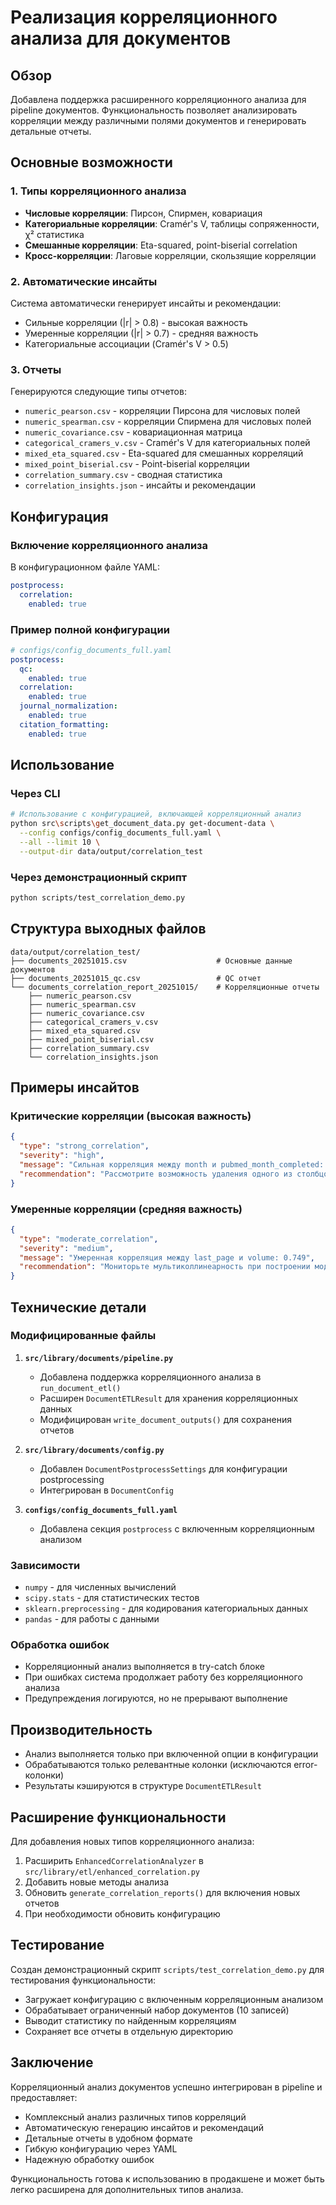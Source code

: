 # Реализация корреляционного анализа для документов

## Обзор

Добавлена поддержка расширенного корреляционного анализа для pipeline документов. Функциональность позволяет анализировать корреляции между различными полями документов и генерировать детальные отчеты.

## Основные возможности

### 1. Типы корреляционного анализа

- **Числовые корреляции**: Пирсон, Спирмен, ковариация
- **Категориальные корреляции**: Cramér's V, таблицы сопряженности, χ² статистика
- **Смешанные корреляции**: Eta-squared, point-biserial correlation
- **Кросс-корреляции**: Лаговые корреляции, скользящие корреляции

### 2. Автоматические инсайты

Система автоматически генерирует инсайты и рекомендации:
- Сильные корреляции (|r| > 0.8) - высокая важность
- Умеренные корреляции (|r| > 0.7) - средняя важность
- Категориальные ассоциации (Cramér's V > 0.5)

### 3. Отчеты

Генерируются следующие типы отчетов:
- `numeric_pearson.csv` - корреляции Пирсона для числовых полей
- `numeric_spearman.csv` - корреляции Спирмена для числовых полей
- `numeric_covariance.csv` - ковариационная матрица
- `categorical_cramers_v.csv` - Cramér's V для категориальных полей
- `mixed_eta_squared.csv` - Eta-squared для смешанных корреляций
- `mixed_point_biserial.csv` - Point-biserial корреляции
- `correlation_summary.csv` - сводная статистика
- `correlation_insights.json` - инсайты и рекомендации

## Конфигурация

### Включение корреляционного анализа

В конфигурационном файле YAML:

```yaml
postprocess:
  correlation:
    enabled: true
```

### Пример полной конфигурации

```yaml
# configs/config_documents_full.yaml
postprocess:
  qc:
    enabled: true
  correlation:
    enabled: true
  journal_normalization:
    enabled: true
  citation_formatting:
    enabled: true
```

## Использование

### Через CLI

```bash
# Использование с конфигурацией, включающей корреляционный анализ
python src\scripts\get_document_data.py get-document-data \
  --config configs/config_documents_full.yaml \
  --all --limit 10 \
  --output-dir data/output/correlation_test
```

### Через демонстрационный скрипт

```bash
python scripts/test_correlation_demo.py
```

## Структура выходных файлов

```
data/output/correlation_test/
├── documents_20251015.csv                    # Основные данные документов
├── documents_20251015_qc.csv                 # QC отчет
└── documents_correlation_report_20251015/    # Корреляционные отчеты
    ├── numeric_pearson.csv
    ├── numeric_spearman.csv
    ├── numeric_covariance.csv
    ├── categorical_cramers_v.csv
    ├── mixed_eta_squared.csv
    ├── mixed_point_biserial.csv
    ├── correlation_summary.csv
    └── correlation_insights.json
```

## Примеры инсайтов

### Критические корреляции (высокая важность)

```json
{
  "type": "strong_correlation",
  "severity": "high",
  "message": "Сильная корреляция между month и pubmed_month_completed: 0.963",
  "recommendation": "Рассмотрите возможность удаления одного из столбцов или создания составного признака"
}
```

### Умеренные корреляции (средняя важность)

```json
{
  "type": "moderate_correlation",
  "severity": "medium",
  "message": "Умеренная корреляция между last_page и volume: 0.749",
  "recommendation": "Мониторьте мультиколлинеарность при построении моделей"
}
```

## Технические детали

### Модифицированные файлы

1. **`src/library/documents/pipeline.py`**
   - Добавлена поддержка корреляционного анализа в `run_document_etl()`
   - Расширен `DocumentETLResult` для хранения корреляционных данных
   - Модифицирован `write_document_outputs()` для сохранения отчетов

2. **`src/library/documents/config.py`**
   - Добавлен `DocumentPostprocessSettings` для конфигурации postprocessing
   - Интегрирован в `DocumentConfig`

3. **`configs/config_documents_full.yaml`**
   - Добавлена секция `postprocess` с включенным корреляционным анализом

### Зависимости

- `numpy` - для численных вычислений
- `scipy.stats` - для статистических тестов
- `sklearn.preprocessing` - для кодирования категориальных данных
- `pandas` - для работы с данными

### Обработка ошибок

- Корреляционный анализ выполняется в try-catch блоке
- При ошибках система продолжает работу без корреляционного анализа
- Предупреждения логируются, но не прерывают выполнение

## Производительность

- Анализ выполняется только при включенной опции в конфигурации
- Обрабатываются только релевантные колонки (исключаются error-колонки)
- Результаты кэшируются в структуре `DocumentETLResult`

## Расширение функциональности

Для добавления новых типов корреляционного анализа:

1. Расширить `EnhancedCorrelationAnalyzer` в `src/library/etl/enhanced_correlation.py`
2. Добавить новые методы анализа
3. Обновить `generate_correlation_reports()` для включения новых отчетов
4. При необходимости обновить конфигурацию

## Тестирование

Создан демонстрационный скрипт `scripts/test_correlation_demo.py` для тестирования функциональности:

- Загружает конфигурацию с включенным корреляционным анализом
- Обрабатывает ограниченный набор документов (10 записей)
- Выводит статистику по найденным корреляциям
- Сохраняет все отчеты в отдельную директорию

## Заключение

Корреляционный анализ документов успешно интегрирован в pipeline и предоставляет:

- Комплексный анализ различных типов корреляций
- Автоматическую генерацию инсайтов и рекомендаций
- Детальные отчеты в удобном формате
- Гибкую конфигурацию через YAML
- Надежную обработку ошибок

Функциональность готова к использованию в продакшене и может быть легко расширена для дополнительных типов анализа.
